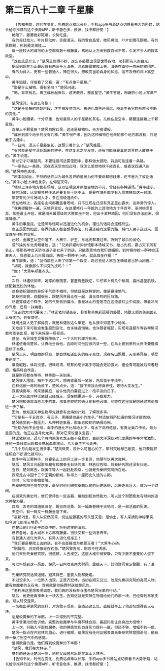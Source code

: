 # 第二百八十二章 千星藤
        【告知书友，时代在变化，免费站点难以长存，手机app多书源站点切换看书大势所趋，站长给你推荐的这个换源APP，听书音色多、换源、找书都好使！】
       艳阳下，藤蔓色彩斑斓，长势旺盛。
       有的赤红如火，叶片翻动时，赤霞漫天。有的雪白晶莹，微风拂动，叶片如雪花翻卷。有的黑黝黝，宛若墨龙倒挂……
       每一座较大的城市的上空都有数十根藤蔓，离地从上万米到数百米不等，引发不少人的探索欲望。
       “这到底是什么？”楚风总觉得不妙，这么多藤蔓出现是世界各地，吸引所有人的目光。
       据闻到现在为止最起码有两三千人消失，沿着藤蔓攀爬上去，消失在直径一两米的雾团内。
       有的为异人，更有一些普通人，赌性很大，想改变当前自身的状态，迫不及待的闯上高空中。
       黄牛狐疑，仔细看了又看，道：“有点像千星藤。”
       “那是什么植物，很有名吗？”楚风问道。
       “嗯，非常有名，真正成长起来后，遮天蔽日，覆盖星空。”黄牛答道，粉嫩的小脸上写满严肃。
       楚风惊诧，有这么夸张？！
       “这是千星藤的原始阶段，才生根发芽而已，离进化成熟还很远，随着生长它的形态会不断的变化。”
       黄牛小脸绷紧，十分郑重，告知最惊人的千星藤如其名，扎根在星空中，藤蔓连接着上千颗星辰。
       连接上千颗星辰？楚风目瞪口呆，这还是植物吗，天方夜谭般。
       “成长到那个地步的没有几株。”黄牛很严肃，因为这种植物在他来的那个地方都没有，只记载于古籍中。
       “一日间，漫天千星藤生长，这预示着什么？”楚风蹙眉。
       “有可能是星空深处飘来的种子，在这复苏之地发芽，还有可能就是其他世界的人故意干的。”黄牛说道。
       所以它才叮嘱楚风，不要轻易闯进雾霭团中，那样做太冒险，背后可能连着一条路。
       “一座名山一条路，现在连天空也如此吗，我怎么感觉地球千疮百孔，或者说四通八达啊。”楚风神色古怪。
       “原本就如此，不然的话你以为域外各界的道统为何不要命都想赶来，还不是为了收割造化。”黄牛小脸上神色复杂，在仰望天穹。
       “地球上许多地方都有场域，足以证明这片原始古地的不凡，曾经有各种道场。”黄牛提示。
       研究场域，比掌握各种传承还要复杂十倍不止，便是在域外都少有人愿意触及这一领域。
       那仅有的少许场域人才，多在顶级道统中。
       而在地球上，各座名山间都覆盖着场域，只不过现在还没有真正显山露水，这非常的惊人。
       “我再提醒你一遍，天地异变后，在这里修行一年抵的上其他地方十年百年，圣树根须复苏，某些道土开启，就是域外最顶级的大教都坐不住，但出于某种原因，他们没有办法赶来，很难降临。”
       黄牛旧事重提，让楚风珍惜可以迅速进化的机会，错过的话将会遗憾终生。
       也正是因为如此，各界的高人都会想尽办法，打通连接向这里的路，将门人弟子送过来，图谋成圣作祖的契机。
       此时，金雕王从空中落下，大黑牛、驴王、东北虎都凑过来，听到了最后的谈论。
       没节操的东北虎觍着脸，道：“兄弟抓紧时间参悟那本场域天书，抢占先机，霸占天下所有名山，等那些神女天骄与道子圣女来了的话，只能乖乖地向我们抛媚眼，到时候你抢一群神女压寨夫人，我也娶上几只母白虎，再收一群神子小弟，就此成圣作祖！”
       黄牛鄙夷，道：“就怕那些人来了你第一个叛变，跑过去给人家当坐骑或者当护山凶兽。”
       “胡说，我像那么不讲究的虎吗？！”
       “像！”大黑牛郑重点头。
       ……
       次日，林诺依回来，她穿的很随意，甚至有些叛逆，牛仔裤上有几个破洞，露出晶莹肌肤，搭配着宽松的体恤。
       这身装扮跟她的身份于气质不相符，但她就是这样穿的，像是要接地气。
       她身材高挑，双腿很长，跟楚风并肩走在一起，漫无目的的压马路。
       尽管穿成这个样子，她的气质依旧偏冷，像是冰山的雪莲花在这滚滚红尘中绽放，带着冷冽的气息，还有一抹幽香。
       “真正的大时代要来了。”林诺依仰望高空，看着那些色彩斑斓的藤蔓，精致无暇的美丽面孔上有忧色，也有向往。
       财阀比常人更了解异变，就是林诺依这么年轻，也从族中知道不少秘闻。
       天地接下来可能会发生剧烈变化，也许强者恒强，也许弱者崛起，实现弯道超车等各种情况都可能会出现，接下来将是一场变局。
       甚至，有异域生灵要将降临了，一个大时代即将到来。
       林诺依看向楚风，认真地告诉他，这段时间他应该内敛一些，在马上要到来的大世中要懂得蛰伏于自保。
       楚风点头，明白她的好意，他自然知道出头的椽子先烂，现在名山飘雪，天空垂异藤，明显要剧变了。
       谁能崛起，谁将没落，很难说清，现有的绝世高手可能会更加强大，但也有可能被后来者赶超，格局将会改变。
       就是财阀都在等待，静等那一天到来。
       楚风被人围猎，咽不下这口气，想再收最后一笔账，然后蛰于平淡中。
       在林诺依一再的劝说下，楚风点头，道：“接下来我会修身养性，等待大变发生。”
       寂寞读南华，闲来诵黄庭，或许他真的需要过上一段平淡的日子。
       上一次见面时林诺依就已经成王，现在她更进一步，开始发力。
       楚风想知道南海老龙王的事，那条老蛟蛇的确让他有些忌惮，他等在这里就是想通过林诺依进一步了解。
       因为，他知道天神生物早先就曾有出海的计划，了解很多事。
       “它足有一千五百岁，有三子，黑螣是他最小的孩子。”林诺依将所知道的情况详细告知。
       楚风感觉到一股压力，从种种迹象看，那条老蛟蛇的确很恐怖。
       “短期内他不会登陆，海中的造化不比陆地上少，有水下洞府遗迹，有真龙巢穴传说，最为重要的是，他正在追寻化龙果，那对它来说至关重要。”
       林诺依猜测，近几个月内南海老龙王都不会登岸，目前大洋深处对化龙果的争夺非常激烈，任何一条线索出现都会搅起血雨腥风，几大霸主不会走开。
       “几个月内能发生很多事。”楚风微笑，没什么可担心的了，那时天地早已剧变，他只要能抓住机会不断进化就可以。
       他手中有三颗种子，只要名山上的异土进一步复苏，他便可以再次栽种。
       随后，楚风又问起那块藏有蛟魔拳玉石块的事，林若仪告知，前秦研究院还没有归还。
       当日，楚风离去，跟黄牛等人一起赶赴西京，也就是先秦研究院所在地。
       西京是古中国十三个王朝的都城，称得上一座历史久远的古都。
       同时，它毗邻秦始皇陵。
       先秦研究院坐落在这里，最早时他们研究秦朝以前的历史脉络，后来逐渐壮大，成为一个财阀。
       在研究先秦史时，他们曾得到一些古器，接触到超自然能力，所以这个财团愈发有倾向的追求神秘力量。
       西京，古老的城墙依旧在，斑驳而沧桑，如一幅画卷横于天地间，是一部活着的历史。
       天空中，有一株又一株藤垂落下来。
       “最新消息，有人从安然回来，说这些藤蔓的尽头是天宫，是仙土，有人采摘到神秘果实，如今进化到准王境界。”
       在楚风他们行走于西京中时，听到这样的消息。
       世界各地，各大城市上方都有藤蔓，很快又有一些消息传来。
       有普通人进化为异人，有异人进化成准王！
       “我们要是攀爬上去的话，会不会直接成为绝顶王者？”大黑牛心动。
       “别冒险，总觉得像是在钓鱼。”楚风警告他，别忍不住诱惑。
       他们来到先秦研究院，很遗憾，人去楼空，这座大楼中很安静，只有少数不重要的人留下来。
       可以料想到这一局面，楚风一日内攻克两大财阀，震撼天下，其他财阀肯定警醒，有了准备。
       先秦研究院选择退缩，避其锋芒，重要人物都撤走。
       不过没多久，一位熟人出现，正是齐宏林，当初在顺天见过，他是先秦研究院的高层人物，藏有蛟魔拳的玉石块，当初就是他赔罪时送给楚风的。
       “老朽来这里想表明诚意，我们真的没有参与围杀楚风兄弟的行动。”
       随后，他更是直接奉上一块古玉，告知这就是天神生物借给他们的那一块，已经得到林家支会，可以转交楚风。
       一切都出乎楚风的意料，对方敢于现身，姿态还这么低，直接就奉上了他迫切想得到玉石块。
       这是蛟魔拳的下半部，上一次得到的不完整。
       黄牛曾激动的告诉他，完整的蛟魔拳与牛魔群糅合后，最起码能让自身战力倍增！
       上一次，只融入半部蛟魔拳，他的确感觉到自身实力提升一截，但还不够，增幅不到一倍。
       楚风一指点在齐宏林的眉心，进行催眠，结果没有任何证据表面先秦研究院曾围杀他，他有种一拳打到空气中的感觉。
       值得欣喜的是，他们得到蛟魔拳的下半部！
       “楚风，我们在大林寺。”
       意外的通话让楚风一惊，他的父母居然出现在嵩山大林寺。
       【告知书友，时代在变化，免费站点难以长存，手机app多书源站点切换看书大势所趋，站长给你推荐的这个换源APP，听书音色多、换源、找书都好使！】